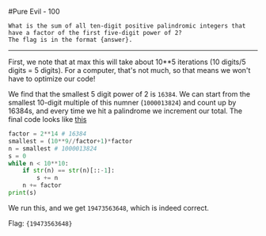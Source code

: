 #Pure Evil - 100

	What is the sum of all ten-digit positive palindromic integers that have a factor of the first five-digit power of 2?
	The flag is in the format {answer}.

-----------

First, we note that at max this will take about 10**5 iterations (10 digits/5 digits = 5 digits). For a computer, that's not much, so that means we won't have to optimize our code!

We find that the smallest 5 digit power of 2 is `16384`. We can start from the smallest 10-digit multiple of this numner (`1000013824`) and count up by 16384s, and every time we hit a palindrome we increment our total. The final code looks like [this](solver.py)

```python
factor = 2**14 # 16384
smallest = (10**9//factor+1)*factor
n = smallest # 1000013824
s = 0
while n < 10**10:
    if str(n) == str(n)[::-1]:
        s += n
    n += factor
print(s)
```

We run this, and we get `19473563648`, which is indeed correct.

Flag: `{19473563648}`